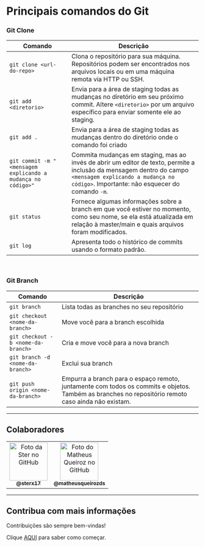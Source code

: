 # Principais comandos do Git

### Git Clone

| Comando                | Descrição                                                                                                                              |
| ---------------------- | -------------------------------------------------------------------------------------------------------------------------------------- |
| `git clone <url-do-repo>` | Clona o repositório para sua máquina. Repositórios podem ser encontrados nos arquivos locais ou em uma máquina remota via HTTP ou SSH. |
| `git add <diretorio>` | Envia para a área de staging todas as mudanças no diretório em seu próximo commit. Altere `<diretorio>` por um arquivo específico para enviar somente ele ao staging. |
| `git add .` | Envia para a área de staging todas as mudanças dentro do diretório onde o comando foi criado |
| `git commit -m "<mensagem explicando a mudança no código>"` | Commita mudanças em staging, mas ao invés de abrir um editor de texto, permite a inclusão da mensagem dentro do campo `<mensagem explicando a mudança no código>`. Importante: não esquecer do comando `-m`. |
| `git status` | Fornece algumas informações sobre a branch em que você estiver no momento, como seu nome, se ela está atualizada em relação à master/main e quais arquivos foram modificados. |
| `git log` | Apresenta todo o histórico de commits usando o formato padrão. |

<br>

### Git Branch

| Comando      | Descrição                                  |
| ------------ | ------------------------------------------ |
| `git branch` | Lista todas as branches no seu repositório |
| `git checkout <nome-da-branch>` | Move você para a branch escolhida |
| `git checkout -b <nome-da-branch>` | Cria e move você para a nova branch |
| `git branch -d <nome-da-branch>` | Exclui sua branch |
| `git push origin <nome-da-branch>` | Empurra a branch para o espaço remoto, juntamente com todos os commits e objetos. Também as branches no repositório remoto caso ainda não existam. |


---

## Colaboradores

<table>
  <tr>
    <td align="center">
      <a href="https://github.com/sterx17">
        <img src="https://avatars.githubusercontent.com/u/71826255?v=4" width="100px;" alt="Foto da Ster no GitHub"/><br>
        <sub>
          <b>@sterx17</b>
        </sub>
      </a>
    </td>
     <td align="center">
      <a href="https://github.com/matheusqueirozds">
        <img src="https://avatars.githubusercontent.com/u/70871620?v=4" width="100px;" alt="Foto do Matheus Queiroz no GitHub"/><br>
        <sub>
          <b>@matheusqueirozds</b>
        </sub>
      </a>
    </td>
  </tr>
</table>

---

## Contribua com mais informações
Contribuições são sempre bem-vindas!

Clique [AQUI](contribuindo.md) para saber como começar.
